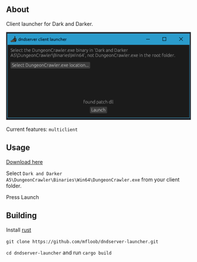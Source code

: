 ## About
Client launcher for Dark and Darker.

![](media/ui_1.png)

Current features:
`multiclient`

## Usage

[Download here](https://github.com/mfloob/dndserver-launcher/releases/tag/release)

Select `Dark and Darker A5\DungeonCrawler\Binaries\Win64\DungeonCrawler.exe` from your client folder.

Press Launch

## Building

Install [rust](https://doc.rust-lang.org/cargo/getting-started/installation.html)

`git clone https://github.com/mfloob/dndserver-launcher.git`

`cd dndserver-launcher` and run `cargo build`
